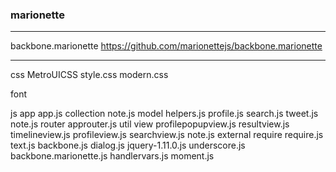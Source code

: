 ### marionette
---
backbone.marionette
https://github.com/marionettejs/backbone.marionette

---

css
  MetroUICSS
  style.css
  modern.css

font
  
js
  app
    app.js
    collection
      note.js
    model
      helpers.js
      profile.js
      search.js
      tweet.js
      note.js
    router
      approuter.js
    util
    view
      profilepopupview.js
      resultview.js
      timelineview.js
      profileview.js
      searchview.js
      note.js
  external
    require
      require.js
      text.js
    backbone.js
    dialog.js
    jquery-1.11.0.js
    underscore.js
    backbone.marionette.js
    handlervars.js
    moment.js


